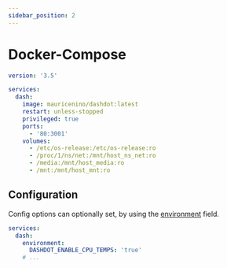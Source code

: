 ```yaml
---
sidebar_position: 2
---
```


# Docker-Compose

```yml
version: '3.5'

services:
  dash:
    image: mauricenino/dashdot:latest
    restart: unless-stopped
    privileged: true
    ports:
      - '80:3001'
    volumes:
      - /etc/os-release:/etc/os-release:ro
      - /proc/1/ns/net:/mnt/host_ns_net:ro
      - /media:/mnt/host_media:ro
      - /mnt:/mnt/host_mnt:ro
```

## Configuration

Config options can optionally set, by using the [environment](https://docs.docker.com/compose/compose-file/#environment) field.

```yml
services:
  dash:
    environment:
      DASHDOT_ENABLE_CPU_TEMPS: 'true'
    # ...
```
